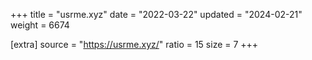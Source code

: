 +++
title = "usrme.xyz"
date = "2022-03-22"
updated = "2024-02-21"
weight = 6674

[extra]
source = "https://usrme.xyz/"
ratio = 15
size = 7
+++
